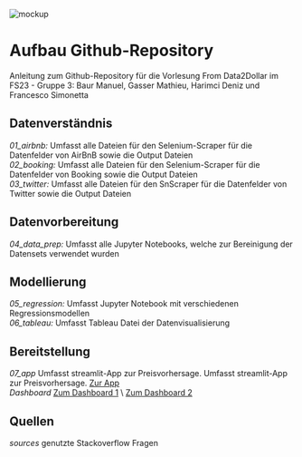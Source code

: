 ![mockup](https://user-images.githubusercontent.com/25956086/235090876-8eb95af0-6137-40b6-bd9b-c1c3a3e77e3f.png)

# Aufbau Github-Repository
Anleitung zum Github-Repository für die Vorlesung From Data2Dollar im FS23 - Gruppe 3: Baur Manuel, Gasser Mathieu, Harimci Deniz und Francesco Simonetta

## Datenverständnis
*01_airbnb:*     Umfasst alle Dateien für den Selenium-Scraper für die Datenfelder von AirBnB sowie die Output Dateien \
*02_booking:*    Umfasst alle Dateien für den Selenium-Scraper für die Datenfelder von Booking sowie die Output Dateien \
*03_twitter:*    Umfasst alle Dateien für den SnScraper für die Datenfelder von Twitter sowie die Output Dateien 
## Datenvorbereitung
*04_data_prep:*   Umfasst alle Jupyter Notebooks, welche zur Bereinigung der Datensets verwendet wurden
## Modellierung
*05_regression:*  Umfasst Jupyter Notebook mit verschiedenen Regressionsmodellen \
*06_tableau:*     Umfasst Tableau Datei der Datenvisualisierung
## Bereitstellung
*07_app*          Umfasst streamlit-App zur Preisvorhersage. Umfasst streamlit-App zur Preisvorhersage. [Zur App](https://dennissio-from-data2dollar-07-appapp-qbufj1.streamlit.app/) \
*Dashboard*       [Zum Dashboard 1](https://public.tableau.com/app/profile/francesco.simonetta/viz/AnalyticsDashboard-EinflussaufdasPricing/Dashboard4) \  [Zum Dashboard 2](https://public.tableau.com/app/profile/francesco.simonetta/viz/AnalyticsDashboard-berblickderFindings/Dashboard3)

## Quellen
*sources*       genutzte Stackoverflow Fragen

